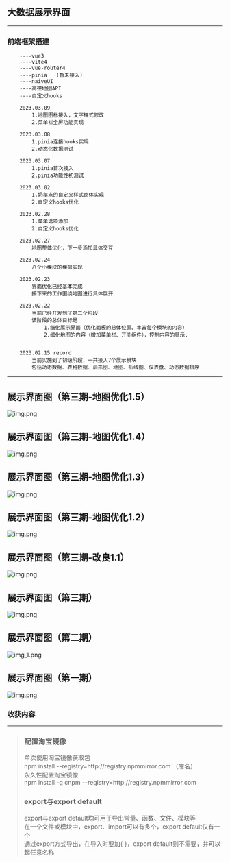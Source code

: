 ## 大数据展示界面

----
### 前端框架搭建
```
    ----vue3
    ----vite4
    ----vue-router4
    ----pinia   (暂未接入)
    ----naiveUI
    ----高德地图API
    ----自定义hooks
    
    2023.03.09
        1.地图图标接入，文字样式修改
        2.菜单栏全屏功能实现
    
    2023.03.08
        1.pinia连接hooks实现
        2.动态化数据测试
    
    2023.03.07
        1.pinia首次接入
        2.pinia功能性初测试
    
    2023.03.02
        1.奶车点的自定义样式窗体实现
        2.自定义hooks优化
    
    2023.02.28
        1.菜单选项添加
        2.自定义hooks优化
    
    2023.02.27
        地图整体优化，下一步添加具体交互
    
    2023.02.24
        八个小模块的模拟实现
    
    2023.02.23
        界面优化已经基本完成
        接下来的工作围绕地图进行具体展开
    
    2023.02.22
        当前已经开发到了第二个阶段
        该阶段的总体目标是
            1.细化展示界面（优化面板的总体位置、丰富每个模块的内容）
            2.细化地图的内容（增加菜单栏、开关组件），控制内容的显示.
    
    
    2023.02.15 record
        当前实施到了初级阶段，一共接入7个展示模块
        包括动态数据、表格数据、扇形图、地图、折线图、仪表盘、动态数据排序
```
----

## 展示界面图（第三期-地图优化1.5）

![img.png](picture/panel_eight.png)

## 展示界面图（第三期-地图优化1.4）

![img.png](picture/panel_seven.png)


## 展示界面图（第三期-地图优化1.3）

![img.png](picture/panel_six.png)

## 展示界面图（第三期-地图优化1.2）

![img.png](picture/panel_five.png)

## 展示界面图（第三期-改良1.1）

![img.png](picture/panel_four.png)

## 展示界面图（第三期）

![img.png](picture/panel_three.png)

## 展示界面图（第二期）

![img_1.png](picture/panel_tow.png)

## 展示界面图（第一期）

![img.png](picture/panel_one.png)


















### 收获内容

----------
> <h3>配置淘宝镜像</h3>
> 单次使用淘宝镜像获取包<br>
> npm install --registry=http://registry.npmmirror.com （库名）<br>
> 永久性配置淘宝镜像 <br>
> npm install -g cnpm --registry=http://registry.npmmirror.com <br>
> <h3>export与export default</h3>
> export与export default均可用于导出常量、函数、文件、模块等 <br>
>在一个文件或模块中，export、import可以有多个，export default仅有一个 <br>
>通过export方式导出，在导入时要加{ }，export default则不需要，并可以起任意名称 <br>